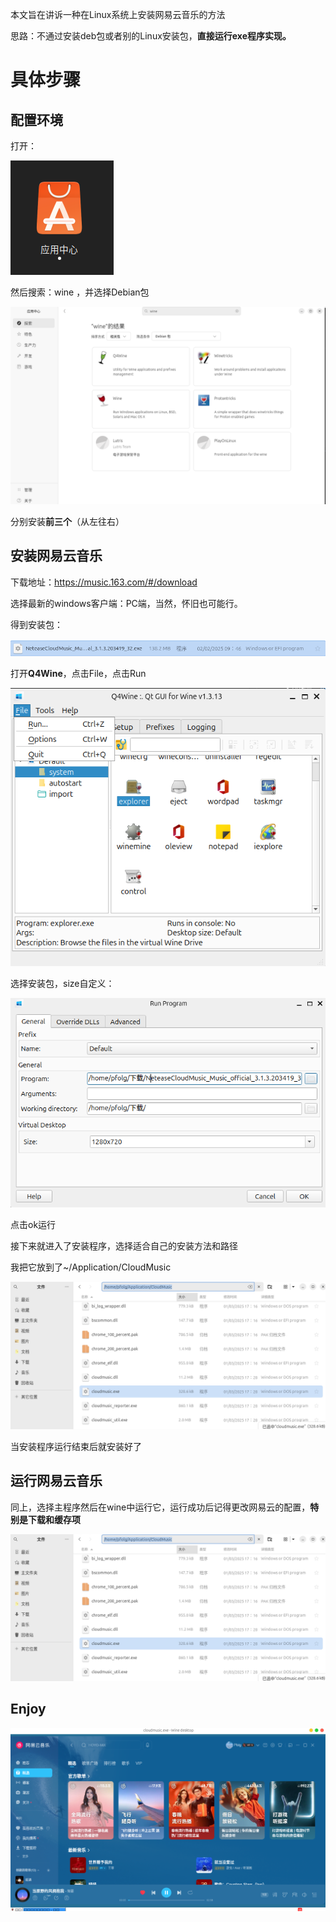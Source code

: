 本文旨在讲诉一种在Linux系统上安装网易云音乐的方法

思路：不通过安装deb包或者别的Linux安装包，**直接运行exe程序实现。**

# 具体步骤
## 配置环境
打开：

![alt text](image.png)

然后搜索：wine ，并选择Debian包

![alt text](image-1.png)

分别安装**前三个**（从左往右）

## 安装网易云音乐

下载地址：https://music.163.com/#/download

选择最新的windows客户端：PC端，当然，怀旧也可能行。

得到安装包：

![alt text](image-2.png)

打开**Q4Wine**，点击File，点击Run

![alt text](image-3.png)

选择安装包，size自定义：

![alt text](image-4.png)

点击ok运行

接下来就进入了安装程序，选择适合自己的安装方法和路径

我把它放到了~/Application/CloudMusic

![alt text](image-5.png)

当安装程序运行结束后就安装好了

## 运行网易云音乐

同上，选择主程序然后在wine中运行它，运行成功后记得更改网易云的配置，**特别是下载和缓存项**

![alt text](image-5.png)

## Enjoy
![alt text](image-6.png)